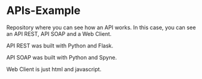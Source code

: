 # APIs-Example
Repository where you can see how an API works. In this case, you can see an API REST, API SOAP and a Web Client.

API REST was built with Python and Flask.

API SOAP was built with Python and Spyne.

Web Client is just html and javascript.
